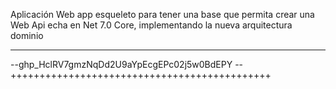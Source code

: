 Aplicación Web app esqueleto para tener una base que permita crear una Web Api echa en Net 7.0 Core, implementando la nueva arquitectura dominio

---------------------------------------------
--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 --
+++++++++++++++++++++++++++++++++++++++++++++